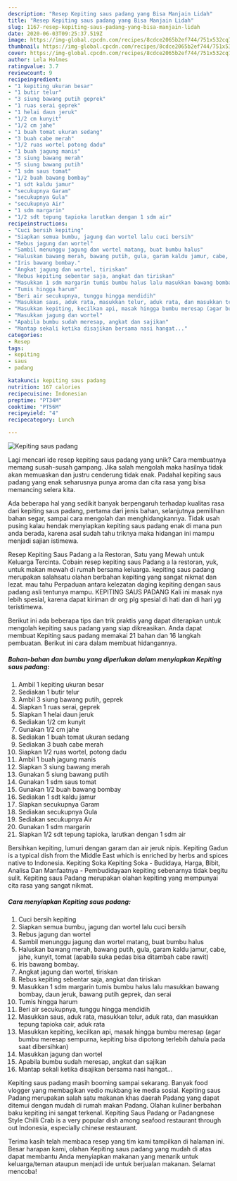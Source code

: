 ```yaml
---
description: "Resep Kepiting saus padang yang Bisa Manjain Lidah"
title: "Resep Kepiting saus padang yang Bisa Manjain Lidah"
slug: 1167-resep-kepiting-saus-padang-yang-bisa-manjain-lidah
date: 2020-06-03T09:25:37.519Z
image: https://img-global.cpcdn.com/recipes/8cdce2065b2ef744/751x532cq70/kepiting-saus-padang-foto-resep-utama.jpg
thumbnail: https://img-global.cpcdn.com/recipes/8cdce2065b2ef744/751x532cq70/kepiting-saus-padang-foto-resep-utama.jpg
cover: https://img-global.cpcdn.com/recipes/8cdce2065b2ef744/751x532cq70/kepiting-saus-padang-foto-resep-utama.jpg
author: Lela Holmes
ratingvalue: 3.7
reviewcount: 9
recipeingredient:
- "1 kepiting ukuran besar"
- "1 butir telur"
- "3 siung bawang putih geprek"
- "1 ruas serai geprek"
- "1 helai daun jeruk"
- "1/2 cm kunyit"
- "1/2 cm jahe"
- "1 buah tomat ukuran sedang"
- "3 buah cabe merah"
- "1/2 ruas wortel potong dadu"
- "1 buah jagung manis"
- "3 siung bawang merah"
- "5 siung bawang putih"
- "1 sdm saus tomat"
- "1/2 buah bawang bombay"
- "1 sdt kaldu jamur"
- "secukupnya Garam"
- "secukupnya Gula"
- "secukupnya Air"
- "1 sdm margarin"
- "1/2 sdt tepung tapioka larutkan dengan 1 sdm air"
recipeinstructions:
- "Cuci bersih kepiting"
- "Siapkan semua bumbu, jagung dan wortel lalu cuci bersih"
- "Rebus jagung dan wortel"
- "Sambil menunggu jagung dan wortel matang, buat bumbu halus"
- "Haluskan bawang merah, bawang putih, gula, garam kaldu jamur, cabe, jahe, kunyit, tomat (apabila suka pedas bisa ditambah cabe rawit)"
- "Iris bawang bombay."
- "Angkat jagung dan wortel, tiriskan"
- "Rebus kepiting sebentar saja, angkat dan tiriskan"
- "Masukkan 1 sdm margarin tumis bumbu halus lalu masukkan bawang bombay, daun jeruk, bawang putih geprek, dan serai"
- "Tumis hingga harum"
- "Beri air secukupnya, tunggu hingga mendidih"
- "Masukkan saus, aduk rata, masukkan telur, aduk rata, dan masukkan tepung tapioka cair, aduk rata"
- "Masukkan kepiting, kecilkan api, masak hingga bumbu meresap (agar bumbu meresap sempurna, kepiting bisa dipotong terlebih dahula pada saat dibersihkan)"
- "Masukkan jagung dan wortel"
- "Apabila bumbu sudah meresap, angkat dan sajikan"
- "Mantap sekali ketika disajikan bersama nasi hangat..."
categories:
- Resep
tags:
- kepiting
- saus
- padang

katakunci: kepiting saus padang 
nutrition: 167 calories
recipecuisine: Indonesian
preptime: "PT34M"
cooktime: "PT56M"
recipeyield: "4"
recipecategory: Lunch

---
```



![Kepiting saus padang](https://img-global.cpcdn.com/recipes/8cdce2065b2ef744/751x532cq70/kepiting-saus-padang-foto-resep-utama.jpg)

Lagi mencari ide resep kepiting saus padang yang unik? Cara membuatnya memang susah-susah gampang. Jika salah mengolah maka hasilnya tidak akan memuaskan dan justru cenderung tidak enak. Padahal kepiting saus padang yang enak seharusnya punya aroma dan cita rasa yang bisa memancing selera kita.

Ada beberapa hal yang sedikit banyak berpengaruh terhadap kualitas rasa dari kepiting saus padang, pertama dari jenis bahan, selanjutnya pemilihan bahan segar, sampai cara mengolah dan menghidangkannya. Tidak usah pusing kalau hendak menyiapkan kepiting saus padang enak di mana pun anda berada, karena asal sudah tahu triknya maka hidangan ini mampu menjadi sajian istimewa.

Resep Kepiting Saus Padang a la Restoran, Satu yang Mewah untuk Keluarga Tercinta. Cobain resep kepiting saus Padang a la restoran, yuk, untuk makan mewah di rumah bersama keluarga. kepiting saus padang merupakan salahsatu olahan berbahan kepiting yang sangat nikmat dan lezat. mau tahu Perpaduan antara kelezatan daging kepiting dengan saus padang asli tentunya mampu. KEPITING SAUS PADANG Kali ini masak nya lebih spesial, karena dapat kiriman dr org plg spesial di hati dan di hari yg teristimewa.


Berikut ini ada beberapa tips dan trik praktis yang dapat diterapkan untuk mengolah kepiting saus padang yang siap dikreasikan. Anda dapat membuat Kepiting saus padang memakai 21 bahan dan 16 langkah pembuatan. Berikut ini cara dalam membuat hidangannya.

<!--inarticleads1-->

##### Bahan-bahan dan bumbu yang diperlukan dalam menyiapkan Kepiting saus padang:

1. Ambil 1 kepiting ukuran besar
1. Sediakan 1 butir telur
1. Ambil 3 siung bawang putih, geprek
1. Siapkan 1 ruas serai, geprek
1. Siapkan 1 helai daun jeruk
1. Sediakan 1/2 cm kunyit
1. Gunakan 1/2 cm jahe
1. Sediakan 1 buah tomat ukuran sedang
1. Sediakan 3 buah cabe merah
1. Siapkan 1/2 ruas wortel, potong dadu
1. Ambil 1 buah jagung manis
1. Siapkan 3 siung bawang merah
1. Gunakan 5 siung bawang putih
1. Gunakan 1 sdm saus tomat
1. Gunakan 1/2 buah bawang bombay
1. Sediakan 1 sdt kaldu jamur
1. Siapkan secukupnya Garam
1. Sediakan secukupnya Gula
1. Sediakan secukupnya Air
1. Gunakan 1 sdm margarin
1. Siapkan 1/2 sdt tepung tapioka, larutkan dengan 1 sdm air


Bersihkan kepiting, lumuri dengan garam dan air jeruk nipis. Kepiting Gadun is a typical dish from the Middle East which is enriched by herbs and spices native to Indonesia. Kepiting Soka Kepiting Soka - Budidaya, Harga, Bibit, Analisa Dan Manfaatnya - Pembudidayaan kepiting sebenarnya tidak begitu sulit. Kepiting saus Padang merupakan olahan kepiting yang mempunyai cita rasa yang sangat nikmat. 

<!--inarticleads2-->

##### Cara menyiapkan Kepiting saus padang:

1. Cuci bersih kepiting
1. Siapkan semua bumbu, jagung dan wortel lalu cuci bersih
1. Rebus jagung dan wortel
1. Sambil menunggu jagung dan wortel matang, buat bumbu halus
1. Haluskan bawang merah, bawang putih, gula, garam kaldu jamur, cabe, jahe, kunyit, tomat (apabila suka pedas bisa ditambah cabe rawit)
1. Iris bawang bombay.
1. Angkat jagung dan wortel, tiriskan
1. Rebus kepiting sebentar saja, angkat dan tiriskan
1. Masukkan 1 sdm margarin tumis bumbu halus lalu masukkan bawang bombay, daun jeruk, bawang putih geprek, dan serai
1. Tumis hingga harum
1. Beri air secukupnya, tunggu hingga mendidih
1. Masukkan saus, aduk rata, masukkan telur, aduk rata, dan masukkan tepung tapioka cair, aduk rata
1. Masukkan kepiting, kecilkan api, masak hingga bumbu meresap (agar bumbu meresap sempurna, kepiting bisa dipotong terlebih dahula pada saat dibersihkan)
1. Masukkan jagung dan wortel
1. Apabila bumbu sudah meresap, angkat dan sajikan
1. Mantap sekali ketika disajikan bersama nasi hangat...


Kepiting saus padang masih booming sampai sekarang. Banyak food vlogger yang membagikan vedio mukbang ke media sosial. Kepiting saus Padang merupakan salah satu makanan khas daerah Padang yang dapat ditemui dengan mudah di rumah makan Padang. Olahan kuliner berbahan baku kepiting ini sangat terkenal. Kepiting Saus Padang or Padangnese Style Chilli Crab is a very popular dish among seafood restaurant through out Indonesia, especially chinese restaurant. 

Terima kasih telah membaca resep yang tim kami tampilkan di halaman ini. Besar harapan kami, olahan Kepiting saus padang yang mudah di atas dapat membantu Anda menyiapkan makanan yang menarik untuk keluarga/teman ataupun menjadi ide untuk berjualan makanan. Selamat mencoba!
